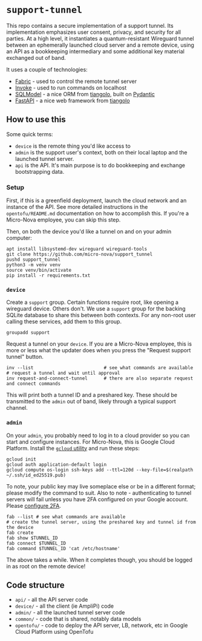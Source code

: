 # `support-tunnel`

This repo contains a secure implementation of a support tunnel. Its implementation emphasizes user consent, privacy, and security for all parties. At a high level, it instantiates a quantum-resistant Wireguard tunnel between an ephemerally launched cloud server and a remote device, using an API as a bookkeeping intermediary and some additional key material exchanged out of band.

It uses a couple of technologies:
* [Fabric](https://www.fabfile.org/) - used to control the remote tunnel server
* [Invoke](https://www.pyinvoke.org/) - used to run commands on localhost
* [SQLModel](https://sqlmodel.tiangolo.com/) - a nice ORM from [tiangolo](https://github.com/tiangolo), built on [Pydantic](https://docs.pydantic.dev/latest/)
* [FastAPI](https://fastapi.tiangolo.com/) - a nice web framework from [tiangolo](https://github.com/tiangolo)

## How to use this

Some quick terms:
* `device` is the remote thing you'd like access to
* `admin` is the support user's context, both on their local laptop and the launched tunnel server.
* `api` is the API. It's main purpose is to do bookkeeping and exchange bootstrapping data.

### Setup
First, if this is a greenfield deployment, launch the cloud network and an instance of the API. See more detailed instructions in the `opentofu/README.md` documentation on how to accomplish this. If you're a Micro-Nova employee, you can skip this step.

Then, on both the device you'd like a tunnel on and on your admin computer:
```
apt install libsystemd-dev wireguard wireguard-tools
git clone https://github.com/micro-nova/support_tunnel
pushd support_tunnel
python3 -m venv venv
source venv/bin/activate
pip install -r requirements.txt
```

### `device`

Create a `support` group. Certain functions require root, like opening a wireguard device. Others don't. We use a `support` group for the backing SQLite database to share this between both contexts. For any non-root user calling these services, add them to this group.

```
groupadd support
```

Request a tunnel on your `device`. If you are a Micro-Nova employee, this is more or less what the updater does when you press the "Request support tunnel" button.

```
inv --list                          # see what commands are available
# request a tunnel and wait until approval
inv request-and-connect-tunnel      # there are also separate request and connect commands
```
This will print both a tunnel ID and a preshared key. These should be transmitted to the `admin` out of band, likely through a typical support channel.

### `admin`

On your `admin`, you probably need to log in to a cloud provider so you can start and configure instances. For Micro-Nova, this is Google Cloud Platform. Install the [`gcloud` utility](https://cloud.google.com/sdk/docs/install-sdk) and run these steps:
```
gcloud init
gcloud auth application-default login
gcloud compute os-login ssh-keys add --ttl=120d --key-file=$(realpath ~/.ssh/id_ed25519.pub)
```
To note, your public key may live someplace else or be in a different format; please modify the command to suit. Also to note - authenticating to tunnel servers will fail unless you have 2FA configured on your Google account. Please [configure 2FA](https://support.google.com/accounts/answer/185839).


```
fab --list # see what commands are available
# create the tunnel server, using the preshared key and tunnel id from the device
fab create
fab show $TUNNEL_ID
fab connect $TUNNEL_ID
fab command $TUNNEL_ID 'cat /etc/hostname'
```

The above takes a while. When it completes though, you should be logged in as root on the remote device!

## Code structure
* `api/` - all the API server code
* `device/` - all the client (ie AmpliPi) code
* `admin/` - all the launched tunnel server code
* `common/` - code that is shared, notably data models
* `opentofu/` - code to deploy the API server, LB, network, etc in Google Cloud Platform using OpenTofu

